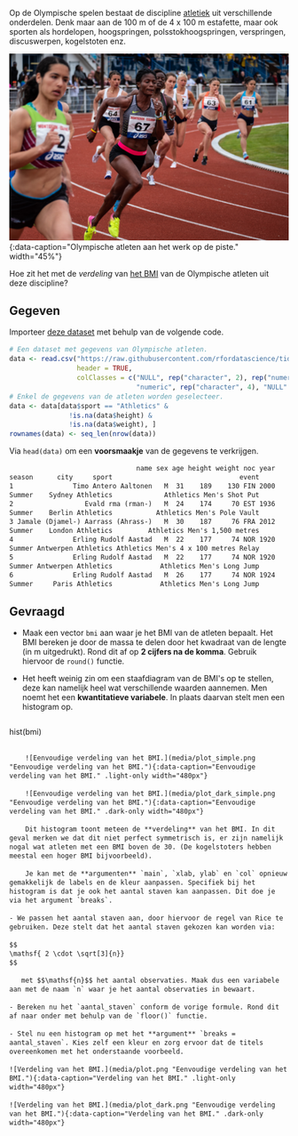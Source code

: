Op de Olympische spelen bestaat de discipline <a href="https://nl.wikipedia.org/wiki/Atletiek" target="_blank">atletiek</a> uit verschillende onderdelen. Denk maar aan de 100 m of de 4 x 100 m estafette, maar ook sporten als hordelopen, hoogspringen, polsstokhoogspringen, verspringen, discuswerpen, kogelstoten enz. 

![Olympische atleten aan het werk op de piste.](media/nicolas-hoizey.jpg "Foto door Nicolas Hoizey op Unsplash."){:data-caption="Olympische atleten aan het werk op de piste." width="45%"}

Hoe zit het met de *verdeling* van <a href="https://www.gezondleven.be/themas/voeding/obesitas-en-overgewicht/body-mass-index-bmi" target="_blank">het BMI</a> van de Olympische atleten uit deze discipline?

## Gegeven

Importeer <a href="https://github.com/rfordatascience/tidytuesday/blob/master/data/2021/2021-07-27/olympics.csv" target="_blank">deze dataset</a> met behulp van de volgende code.

```R
# Een dataset met gegevens van Olympische atleten.
data <- read.csv("https://raw.githubusercontent.com/rfordatascience/tidytuesday/master/data/2021/2021-07-27/olympics.csv",
                 header = TRUE,
                 colClasses = c("NULL", rep("character", 2), rep("numeric", 3), "NULL", "character", "NULL",
                                "numeric", rep("character", 4), "NULL" ))
# Enkel de gegevens van de atleten worden geselecteer.
data <- data[data$sport == "Athletics" &
               !is.na(data$height) &
               !is.na(data$weight), ]
rownames(data) <- seq_len(nrow(data))
```

Via `head(data)` om een **voorsmaakje** van de gegevens te verkrijgen.

```
                                name sex age height weight noc year season      city     sport                                event
1               Timo Antero Aaltonen   M  31    189    130 FIN 2000 Summer    Sydney Athletics             Athletics Men's Shot Put
2                  Evald rma (rman-)   M  24    174     70 EST 1936 Summer    Berlin Athletics           Athletics Men's Pole Vault
3 Jamale (Djamel-) Aarrass (Ahrass-)   M  30    187     76 FRA 2012 Summer    London Athletics         Athletics Men's 1,500 metres
4               Erling Rudolf Aastad   M  22    177     74 NOR 1920 Summer Antwerpen Athletics Athletics Men's 4 x 100 metres Relay
5               Erling Rudolf Aastad   M  22    177     74 NOR 1920 Summer Antwerpen Athletics            Athletics Men's Long Jump
6               Erling Rudolf Aastad   M  26    177     74 NOR 1924 Summer     Paris Athletics            Athletics Men's Long Jump
```

## Gevraagd

- Maak een vector `bmi` aan waar je het BMI van de atleten bepaalt. Het BMI bereken je door de massa te delen door het kwadraat van de lengte (in m uitgedrukt). Rond dit af op **2 cijfers na de komma**. Gebruik hiervoor de `round()` functie.

- Het heeft weinig zin om een staafdiagram van de BMI's op te stellen, deze kan namelijk heel wat verschillende waarden aannemen. Men noemt het een **kwantitatieve variabele**. In plaats daarvan stelt men een histogram op.

    ```R
hist(bmi)
```

    ![Eenvoudige verdeling van het BMI.](media/plot_simple.png "Eenvoudige verdeling van het BMI."){:data-caption="Eenvoudige verdeling van het BMI." .light-only width="480px"}

    ![Eenvoudige verdeling van het BMI.](media/plot_dark_simple.png "Eenvoudige verdeling van het BMI."){:data-caption="Eenvoudige verdeling van het BMI." .dark-only width="480px"}

    Dit histogram toont meteen de **verdeling** van het BMI. In dit geval merken we dat dit niet perfect symmetrisch is, er zijn namelijk nogal wat atleten met een BMI boven de 30. (De kogelstoters hebben meestal een hoger BMI bijvoorbeeld).

    Je kan met de **argumenten** `main`, `xlab, ylab` en `col` opnieuw gemakkelijk de labels en de kleur aanpassen. Specifiek bij het histogram is dat je ook het aantal staven kan aanpassen. Dit doe je via het argument `breaks`.

- We passen het aantal staven aan, door hiervoor de regel van Rice te gebruiken. Deze stelt dat het aantal staven gekozen kan worden via:

$$
\mathsf{ 2 \cdot \sqrt[3]{n}}
$$

   met $$\mathsf{n}$$ het aantal observaties. Maak dus een variabele aan met de naam `n` waar je het aantal observaties in bewaart.

- Bereken nu het `aantal_staven` conform de vorige formule. Rond dit af naar onder met behulp van de `floor()` functie.

- Stel nu een histogram op met het **argument** `breaks = aantal_staven`. Kies zelf een kleur en zorg ervoor dat de titels overeenkomen met het onderstaande voorbeeld.

![Verdeling van het BMI.](media/plot.png "Eenvoudige verdeling van het BMI."){:data-caption="Verdeling van het BMI." .light-only width="480px"}

![Verdeling van het BMI.](media/plot_dark.png "Eenvoudige verdeling van het BMI."){:data-caption="Verdeling van het BMI." .dark-only width="480px"}